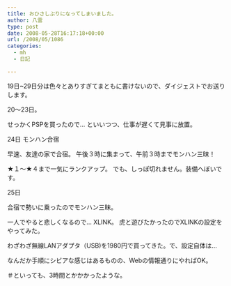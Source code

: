 ```yaml
---
title: おひさしぶりになってしまいました。
author: 八雲
type: post
date: 2008-05-28T16:17:18+00:00
url: /2008/05/1086
categories:
  - mh
  - 日記

---
```

19日~29日分は色々とありすぎてまともに書けないので、ダイジェストでお送りします。

20～23日。
  
せっかくPSPを買ったので… といいつつ、仕事が遅くて見事に放置。

24日 モンハン合宿
  
早速、友達の家で合宿。 午後３時に集まって、午前３時までモンハン三昧！
  
★１～★４まで一気にランクアップ。 でも、しっぽ切れません。装備へぼいです。

25日
  
合宿で勢いに乗ったのでモンハン三昧。
  
一人でやると悲しくなるので… XLINK。 虎と遊びたかったのでXLINKの設定をやってみた。
  
わざわざ無線LANアダプタ（USB)を1980円で買ってきた。で、設定自体は…
  
なんだか手順にシビアな感じはあるものの、Webの情報通りにやればOK。
  
＃といっても、3時間とかかかったような。